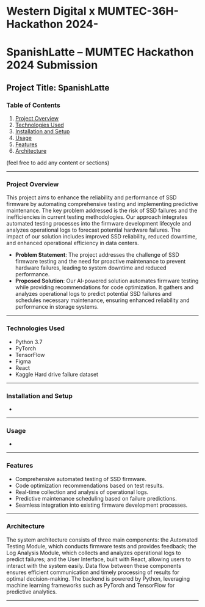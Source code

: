 # Western Digital x MUMTEC-36H-Hackathon 2024-
# SpanishLatte – MUMTEC Hackathon 2024 Submission

## Project Title: SpanishLatte

### Table of Contents
1. [Project Overview](#project-overview)
2. [Technologies Used](#technologies-used)
3. [Installation and Setup](#installation-and-setup)
4. [Usage](#usage)
5. [Features](#features)
6. [Architecture](#architecture)

(feel free to add any content or sections)

---

### Project Overview
This project aims to enhance the reliability and performance of SSD firmware by automating comprehensive testing and implementing predictive maintenance. The key problem addressed is the risk of SSD failures and the inefficiencies in current testing methodologies. Our approach integrates automated testing processes into the firmware development lifecycle and analyzes operational logs to forecast potential hardware failures. The impact of our solution includes improved SSD reliability, reduced downtime, and enhanced operational efficiency in data centers.

- **Problem Statement**: The project addresses the challenge of SSD firmware testing and the need for proactive maintenance to prevent hardware failures, leading to system downtime and reduced performance.
- **Proposed Solution**: Our AI-powered solution automates firmware testing while providing recommendations for code optimization. It gathers and analyzes operational logs to predict potential SSD failures and schedules necessary maintenance, ensuring enhanced reliability and performance in storage systems.

---

### Technologies Used

- Python 3.7
- PyTorch
- TensorFlow
- Figma
- React
- Kaggle Hard drive failure dataset

---

### Installation and Setup
-

--- 

### Usage
-

--- 

### Features
- Comprehensive automated testing of SSD firmware.
- Code optimization recommendations based on test results.
- Real-time collection and analysis of operational logs.
- Predictive maintenance scheduling based on failure predictions.
- Seamless integration into existing firmware development processes.

--- 

### Architecture
The system architecture consists of three main components: the Automated Testing Module, which conducts firmware tests and provides feedback; the Log Analysis Module, which collects and analyzes operational logs to predict failures; and the User Interface, built with React, allowing users to interact with the system easily. Data flow between these components ensures efficient communication and timely processing of results for optimal decision-making. The backend is powered by Python, leveraging machine learning frameworks such as PyTorch and TensorFlow for predictive analytics.

--- 

